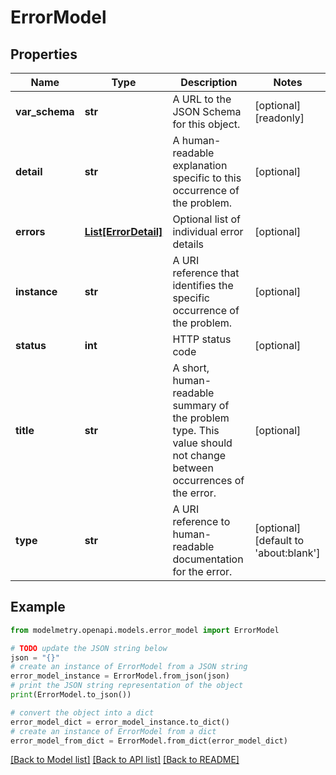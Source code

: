 # ErrorModel


## Properties

Name | Type | Description | Notes
------------ | ------------- | ------------- | -------------
**var_schema** | **str** | A URL to the JSON Schema for this object. | [optional] [readonly] 
**detail** | **str** | A human-readable explanation specific to this occurrence of the problem. | [optional] 
**errors** | [**List[ErrorDetail]**](ErrorDetail.md) | Optional list of individual error details | [optional] 
**instance** | **str** | A URI reference that identifies the specific occurrence of the problem. | [optional] 
**status** | **int** | HTTP status code | [optional] 
**title** | **str** | A short, human-readable summary of the problem type. This value should not change between occurrences of the error. | [optional] 
**type** | **str** | A URI reference to human-readable documentation for the error. | [optional] [default to 'about:blank']

## Example

```python
from modelmetry.openapi.models.error_model import ErrorModel

# TODO update the JSON string below
json = "{}"
# create an instance of ErrorModel from a JSON string
error_model_instance = ErrorModel.from_json(json)
# print the JSON string representation of the object
print(ErrorModel.to_json())

# convert the object into a dict
error_model_dict = error_model_instance.to_dict()
# create an instance of ErrorModel from a dict
error_model_from_dict = ErrorModel.from_dict(error_model_dict)
```
[[Back to Model list]](../README.md#documentation-for-models) [[Back to API list]](../README.md#documentation-for-api-endpoints) [[Back to README]](../README.md)


